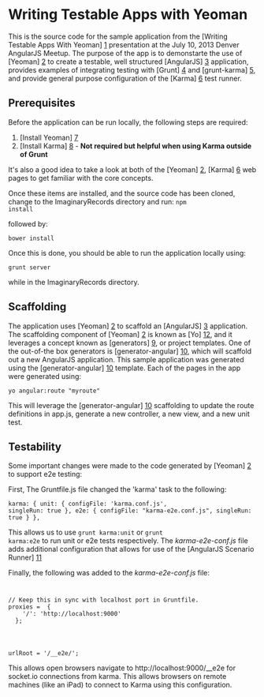 Writing Testable Apps with Yeoman
=================================

This is the source code for the sample application from the [Writing Testable Apps With Yeoman] [1] presentation at the  July 10, 2013 Denver AngularJS Meetup. The purpose of the app is to demonstarte the use of [Yeoman] [2] to create a testable, well structured [AngularJS] [3] application, provides examples of integrating testing with [Grunt] [4] and [grunt-karma] [5], and provide general purpose configuration of the [Karma] [6] test runner.

Prerequisites
-------------
Before the application can be run locally, the following steps are required:

1. [Install Yeoman] [7]
2. [Install Karma] [8] - **Not required but helpful when using Karma outside of Grunt**

It's also a good idea to take a look at both of the [Yeoman] [2], [Karma] [6] web pages to get familiar with the core concepts.

Once these items are installed, and the source code has been cloned, change to the ImaginaryRecords directory and run: <code>npm install</code>

followed by:

<code>bower install</code>

Once this is done, you should be able to run the application locally using:

<code>grunt server</code>

while in the ImaginaryRecords directory.

Scaffolding
-----------
The application uses [Yeoman] [2] to scaffold an [AngularJS] [3] application. The scaffolding component of [Yeoman] [2] is known as [Yo] [12], and it leverages a concept known as [generators] [9], or project templates. One of the out-of-the box generators is [generator-angular] [10], which will scaffold out a new AngularJS application. This sample application was generated using the [generator-angular] [10] template. Each of the pages in the app were generated using:

<p><code>yo angular:route "myroute"</code></p>

This will leverage the [generator-angular] [10] scaffolding to update the route definitions in app.js, generate a new controller, a new view, and a new unit test.

Testability
-----------
Some important changes were made to the code generated by [Yeoman] [2] to support e2e testing:

First, The Gruntfile.js file changed the 'karma' task to the following: <code><pre>karma: {
      unit: {
        configFile: 'karma.conf.js',
        singleRun: true
      },
      e2e: {
        configFile: "karma-e2e.conf.js",
        singleRun: true
      }
    },</pre></code>

This allows us to use <code>grunt karma:unit</code> or <code>grunt karma:e2e</code> to run unit or e2e tests respectively. The *karma-e2e-conf.js* file adds additional configuration that allows for use of the [AngularJS Scenario Runner] [11]

Finally, the following was added to the *karma-e2e-conf.js* file: <code>
<pre>
// Keep this in sync with localhost port in Gruntfile.
proxies =  {
    '/': 'http://localhost:9000' 
  };</pre>

<pre>urlRoot = '/__e2e/';
</pre></code>

This allows open browsers navigate to http://localhost:9000/__e2e for socket.io connections from karma. This allows browsers on remote machines (like an iPad) to connect to Karma using this configuration.

[1]: http://www.meetup.com/AngularJS-Denver/events/124409462/   "AngularDenverJS Meetup #2"
[2]: http://yeoman.io/                                          "Yeoman"
[3]: http://angularjs.org/                                      "AngularJS"
[4]: http://gruntjs.com/                                        "Grunt"
[5]: https://github.com/karma-runner/grunt-karma                "grunt-karma"
[6]: http://karma-runner.github.io/0.8/index.html               "Karma"
[7]: https://github.com/yeoman/yeoman/wiki/Getting-Started      "Yeoman - Getting Started"
[8]: http://karma-runner.github.io/0.8/index.html               "Karma"
[9]: https://github.com/yeoman/generators                       "Yeoman Generators"
[10]: https://github.com/yeoman/generator-angular               "generator-angular"
[11]: http://docs.angularjs.org/guide/dev_guide.e2e-testing     "Angularjs - e2e Testing"
[12]: https://github.com/yeoman/yo                              "Yo"
